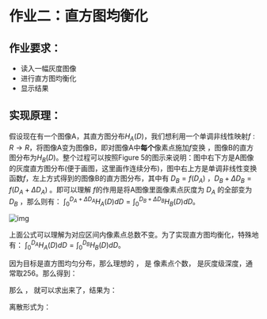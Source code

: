 # 作业二：直方图均衡化

## 作业要求：
* 读入一幅灰度图像
* 进行直方图均衡化
* 显示结果

## 实现原理：
假设现在有一个图像A，其直方图分布$H_A(D)$，我们想利用一个单调非线性映射$f:R \rightarrow R$，将图像A变为图像B，即对图像A中**每个**像素点施加$f$变换 ，图像B的直方图分布为$H_B(D)$。整个过程可以按照Figure 5的图示来说明：图中右下方是A图像的灰度直方图分布(便于画图，这里画作连续分布)，图中右上方是单调非线性变换函数$f$，左上方式得到的图像B的直方图分布，其中有 $D_B=f(D_A)$  ，$D_B + \Delta D_B = f(D_A+\Delta D_A)$  。即可以理解  $f$的作用是将A图像里面像素点灰度为 $D_A$ 的全部变为 $D_B$ ，那么则有： $\int _0 ^{D_A + \Delta D_A}H_A(D)dD=\int_0^{D_B + \Delta D_B}H_B(D)dD$。

![img](https://pic4.zhimg.com/80/v2-f6e89ba884fdb32d3aae4f2d19a4688f_720w.webp)

上面公式可以理解为对应区间内像素点总数不变。为了实现直方图均衡化，特殊地有：  $\int _0 ^{D_A}H_A(D)dD=\int_0^{D_B}H_B(D)dD$。

因为目标是直方图均匀分布，那么理想的  ，  是 像素点个数，  是灰度级深度，通常取256。那么得到：


那么 ，  就可以求出来了，结果为：


离散形式为：